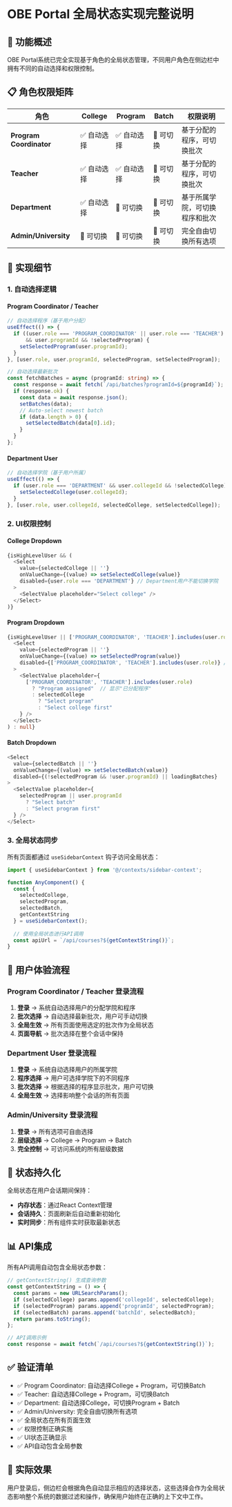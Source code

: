 # OBE Portal 全局状态实现完整说明

## 🎯 功能概述

OBE Portal系统已完全实现基于角色的全局状态管理，不同用户角色在侧边栏中拥有不同的自动选择和权限控制。

## 📋 角色权限矩阵

| 角色 | College | Program | Batch | 权限说明 |
|------|---------|---------|-------|----------|
| **Program Coordinator** | ✅ 自动选择 | ✅ 自动选择 | 🔘 可切换 | 基于分配的程序，可切换批次 |
| **Teacher** | ✅ 自动选择 | ✅ 自动选择 | 🔘 可切换 | 基于分配的程序，可切换批次 |
| **Department** | ✅ 自动选择 | 🔘 可切换 | 🔘 可切换 | 基于所属学院，可切换程序和批次 |
| **Admin/University** | 🔘 可切换 | 🔘 可切换 | 🔘 可切换 | 完全自由切换所有选项 |

## 🔧 实现细节

### 1. 自动选择逻辑

#### Program Coordinator / Teacher
```typescript
// 自动选择程序（基于用户分配）
useEffect(() => {
  if ((user.role === 'PROGRAM_COORDINATOR' || user.role === 'TEACHER') 
      && user.programId && !selectedProgram) {
    setSelectedProgram(user.programId);
  }
}, [user.role, user.programId, selectedProgram, setSelectedProgram]);

// 自动选择最新批次
const fetchBatches = async (programId: string) => {
  const response = await fetch(`/api/batches?programId=${programId}`);
  if (response.ok) {
    const data = await response.json();
    setBatches(data);
    // Auto-select newest batch
    if (data.length > 0) {
      setSelectedBatch(data[0].id);
    }
  }
};
```

#### Department User
```typescript
// 自动选择学院（基于用户所属）
useEffect(() => {
  if (user.role === 'DEPARTMENT' && user.collegeId && !selectedCollege) {
    setSelectedCollege(user.collegeId);
  }
}, [user.role, user.collegeId, selectedCollege, setSelectedCollege]);
```

### 2. UI权限控制

#### College Dropdown
```typescript
{isHighLevelUser && (
  <Select
    value={selectedCollege || ''}
    onValueChange={(value) => setSelectedCollege(value)}
    disabled={user.role === 'DEPARTMENT'} // Department用户不能切换学院
  >
    <SelectValue placeholder="Select college" />
  </Select>
)}
```

#### Program Dropdown
```typescript
{isHighLevelUser || ['PROGRAM_COORDINATOR', 'TEACHER'].includes(user.role) ? (
  <Select
    value={selectedProgram || ''}
    onValueChange={(value) => setSelectedProgram(value)}
    disabled={['PROGRAM_COORDINATOR', 'TEACHER'].includes(user.role)} // PC/Teacher不能切换程序
  >
    <SelectValue placeholder={
      ['PROGRAM_COORDINATOR', 'TEACHER'].includes(user.role) 
        ? "Program assigned"  // 显示"已分配程序"
        : selectedCollege 
          ? "Select program" 
          : "Select college first"
    } />
  </Select>
) : null}
```

#### Batch Dropdown
```typescript
<Select
  value={selectedBatch || ''}
  onValueChange={(value) => setSelectedBatch(value)}
  disabled={(!selectedProgram && !user.programId) || loadingBatches}
>
  <SelectValue placeholder={
    selectedProgram || user.programId 
      ? "Select batch" 
      : "Select program first"
  } />
</Select>
```

### 3. 全局状态同步

所有页面都通过 `useSidebarContext` 钩子访问全局状态：

```typescript
import { useSidebarContext } from '@/contexts/sidebar-context';

function AnyComponent() {
  const { 
    selectedCollege, 
    selectedProgram, 
    selectedBatch,
    getContextString 
  } = useSidebarContext();
  
  // 使用全局状态进行API调用
  const apiUrl = `/api/courses?${getContextString()}`;
}
```

## 🎨 用户体验流程

### Program Coordinator / Teacher 登录流程
1. **登录** → 系统自动选择用户的分配学院和程序
2. **批次选择** → 自动选择最新批次，用户可手动切换
3. **全局生效** → 所有页面使用选定的批次作为全局状态
4. **页面导航** → 批次选择在整个会话中保持

### Department User 登录流程
1. **登录** → 系统自动选择用户的所属学院
2. **程序选择** → 用户可选择学院下的不同程序
3. **批次选择** → 根据选择的程序显示批次，用户可切换
4. **全局生效** → 选择影响整个会话的所有页面

### Admin/University 登录流程
1. **登录** → 所有选项可自由选择
2. **层级选择** → College → Program → Batch
3. **完全控制** → 可访问系统的所有层级数据

## 🔄 状态持久化

全局状态在用户会话期间保持：
- **内存状态**：通过React Context管理
- **会话持久**：页面刷新后自动重新初始化
- **实时同步**：所有组件实时获取最新状态

## 📊 API集成

所有API调用自动包含全局状态参数：

```typescript
// getContextString() 生成查询参数
const getContextString = () => {
  const params = new URLSearchParams();
  if (selectedCollege) params.append('collegeId', selectedCollege);
  if (selectedProgram) params.append('programId', selectedProgram);
  if (selectedBatch) params.append('batchId', selectedBatch);
  return params.toString();
};

// API调用示例
const response = await fetch(`/api/courses?${getContextString()}`);
```

## ✅ 验证清单

- ✅ Program Coordinator: 自动选择College + Program，可切换Batch
- ✅ Teacher: 自动选择College + Program，可切换Batch  
- ✅ Department: 自动选择College，可切换Program + Batch
- ✅ Admin/University: 完全自由切换所有选项
- ✅ 全局状态在所有页面生效
- ✅ 权限控制正确实施
- ✅ UI状态正确显示
- ✅ API自动包含全局参数

## 🎯 实际效果

用户登录后，侧边栏会根据角色自动显示相应的选择状态，这些选择会作为全局状态影响整个系统的数据过滤和操作，确保用户始终在正确的上下文中工作。